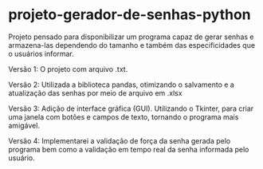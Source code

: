 # projeto-gerador-de-senhas-python
Projeto pensado para disponibilizar um programa capaz de gerar senhas e armazena-las dependendo do tamanho e também das especificidades que o usuários informar.

Versão 1: O projeto com arquivo .txt.

Versão 2: Utilizada a biblioteca pandas, otimizando o salvamento e a atualização das senhas por meio de arquivo em .xlsx

Versão 3: Adição de interface gráfica (GUI). Utilizando o Tkinter, para criar uma janela com botões e campos de texto, tornando o programa mais amigável.

Versão 4: Implementarei a validação de força da senha gerada pelo programa bem como a validação em tempo real da senha informada pelo usuário.
